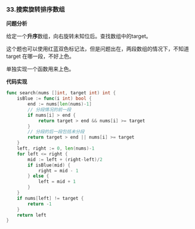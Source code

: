 ### 33.搜索旋转排序数组

**问题分析**

给定一个**升序**数组，向右旋转未知位后。查找数组中的target。

这个题也可以使用红蓝双色标记法，但是问题出在，两段数组的情况下，不知道 target 在哪一段，不好上色。

单独实现一个函数用来上色。

**代码实现**

```go
func search(nums []int, target int) int {
	isBlue := func(i int) bool {
		end := nums[len(nums)-1]
        // 分段情况的前一段
		if nums[i] > end {
			return target > end && nums[i] >= target
		}
        // 分段的后一段包括未分段
		return target > end || nums[i] >= target
	}
	left, right := 0, len(nums)-1 
	for left <= right {           
		mid := left + (right-left)/2
		if isBlue(mid) { 
			right = mid - 1
		} else { 
			left = mid + 1
		}
	}
	if nums[left] != target {
		return -1
	}
	return left
}
```

